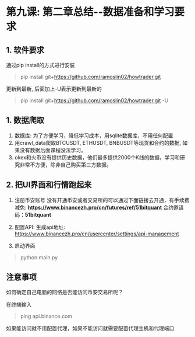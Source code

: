# 第九课: 第二章总结--数据准备和学习要求


## 1. 软件要求
通过pip install的方式进行安装
> pip install git+https://github.com/ramoslin02/howtrader.git

更新到最新, 后面加上-U表示更新到最新的
> pip install git+https://github.com/ramoslin02/howtrader.git -U 


## 1. 数据爬取
1. 数据库: 为了方便学习，降低学习成本，用sqlite数据库，不用任何配置
2. 用crawl_data爬取BTCUSDT, ETHUSDT, BNBUSDT等现货和合约的数据,
   如果没有数据后面课程没法学习。
3. okex和火币没有提供历史数据，他们最多提供2000个K线的数据，学习和研究非常不方便，除非自己购买第三方数据。


## 2. 把UI界面和行情跑起来

1. 注册币安账号
没有开通币安或者交易所的可以通过下面链接去开通，有手续费减免:
**https://www.binancezh.pro/cn/futures/ref/51bitquant**
合约邀请码：**51bitquant**

2. 配置API: 生成api地址:
   https://www.binancezh.pro/cn/usercenter/settings/api-management

3. 启动界面 
> python main.py

## 注意事项
如何确定自己电脑的网络是否能访问币安交易所呢？

在终端输入
> ping api.binance.com 

如果能访问就不用配置代理，如果不能访问就需要配置代理主机和代理端口

